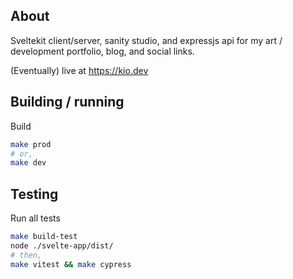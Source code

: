 ## About

Sveltekit client/server, sanity studio, and expressjs api for my art / development portfolio, blog, and social links.

(Eventually) live at <a href="https://kio.dev/">https://kio.dev</a>

## Building / running

Build
```bash
make prod
# or,
make dev
```

## Testing

Run all tests
```bash
make build-test
node ./svelte-app/dist/
# then,
make vitest && make cypress
```
